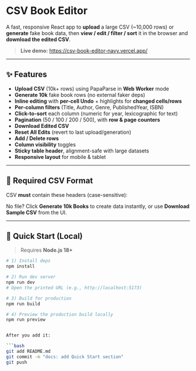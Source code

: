 # CSV Book Editor

A fast, responsive React app to **upload** a large CSV (~10,000 rows) or **generate** fake book data, then **view / edit / filter / sort** it in the browser and **download the edited CSV**.

> **Live demo:** https://csv-book-editor-navy.vercel.app/  

---

## ✨ Features

- **Upload CSV** (10k+ rows) using PapaParse in **Web Worker** mode
- **Generate 10k** fake book rows (no external faker deps)
- **Inline editing** with **per-cell Undo** + highlights for **changed cells/rows**
- **Per-column filters** (Title, Author, Genre, PublishedYear, ISBN)
- **Click-to-sort** each column (numeric for year, lexicographic for text)
- **Pagination** (50 / 100 / 200 / 500), with **row & page counters**
- **Download Edited CSV**
- **Reset All Edits** (revert to last upload/generation)
- **Add / Delete rows**
- **Column visibility** toggles
- **Sticky table header**, alignment-safe with large datasets
- **Responsive layout** for mobile & tablet

---

## 📁 Required CSV Format

CSV **must** contain these headers (case-sensitive):


No file? Click **Generate 10k Books** to create data instantly, or use **Download Sample CSV** from the UI.

---

## 🚀 Quick Start (Local)

> Requires **Node.js 18+**

```bash
# 1) Install deps
npm install

# 2) Run dev server
npm run dev
# Open the printed URL (e.g., http://localhost:5173)

# 3) Build for production
npm run build

# 4) Preview the production build locally
npm run preview


After you add it:

```bash
git add README.md
git commit -m "docs: add Quick Start section"
git push


